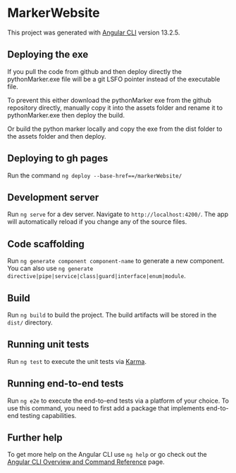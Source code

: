 # MarkerWebsite

This project was generated with [Angular CLI](https://github.com/angular/angular-cli) version 13.2.5.

## Deploying the exe
If you pull the code from github and then deploy directly the pythonMarker.exe file will be a git LSFO pointer instead of the executable file.

To prevent this either download the pythonMarker exe from the github repository directly, manually copy it into the assets folder and rename it to pythonMarker.exe then deploy the build.

Or build the python marker locally and copy the exe from the dist folder to the assets folder and then deploy.

## Deploying to gh pages
Run the command ```ng deploy --base-href==/markerWebsite/```

## Development server

Run `ng serve` for a dev server. Navigate to `http://localhost:4200/`. The app will automatically reload if you change any of the source files.

## Code scaffolding

Run `ng generate component component-name` to generate a new component. You can also use `ng generate directive|pipe|service|class|guard|interface|enum|module`.

## Build

Run `ng build` to build the project. The build artifacts will be stored in the `dist/` directory.

## Running unit tests

Run `ng test` to execute the unit tests via [Karma](https://karma-runner.github.io).

## Running end-to-end tests

Run `ng e2e` to execute the end-to-end tests via a platform of your choice. To use this command, you need to first add a package that implements end-to-end testing capabilities.

## Further help

To get more help on the Angular CLI use `ng help` or go check out the [Angular CLI Overview and Command Reference](https://angular.io/cli) page.

